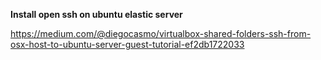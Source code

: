 

**Install open ssh on ubuntu elastic server** 

https://medium.com/@diegocasmo/virtualbox-shared-folders-ssh-from-osx-host-to-ubuntu-server-guest-tutorial-ef2db1722033
